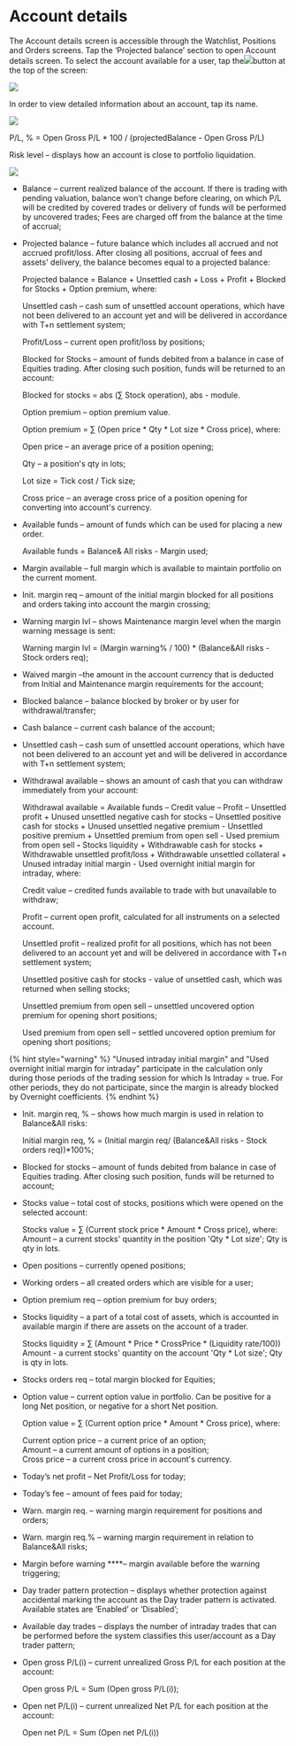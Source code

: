 # Account details

The Account details screen is accessible through the Watchlist, Positions and Orders screens. Tap the ‘Projected balance’ section to open Account details screen. To select the account available for a user, tap the![](../../../.gitbook/assets/first%20%283%29.png)button at the top of the screen:

![](../../../.gitbook/assets/1%20%28104%29.png)

In order to view detailed information about an account, tap its name.

![](../../../.gitbook/assets/2%20%2892%29.png)

P/L, % = Open Gross P/L \* 100 / \(projectedBalance - Open Gross P/L\) 

Risk level – displays how an account is close to portfolio liquidation.

![](../../../.gitbook/assets/3%20%2880%29.png)

* Balance – current realized balance of the account. If there is trading with pending valuation, balance won’t change before clearing, on which P/L will be credited by covered trades or delivery of funds will be performed by uncovered trades; Fees are charged off from the balance at the time of accrual;
* Projected balance – future balance which includes all accrued and not accrued profit/loss. After closing all positions, accrual of fees and assets' delivery, the balance becomes equal to a projected balance:

  Projected balance = Balance + Unsettled cash + Loss + Profit + Blocked for Stocks + Option premium, where:

  Unsettled cash – cash sum of unsettled account operations, which have not been delivered to an account yet and will be delivered in accordance with T+n settlement system;

  Profit/Loss – current open profit/loss by positions;

  Blocked for Stocks – amount of funds debited from a balance in case of Equities trading. After closing such position, funds will be returned to an account:

  Blocked for stocks = abs \(∑ Stock operation\), abs - module.

  Option premium – option premium value.

  Option premium = ∑ \(Open price \* Qty \* Lot size \* Cross price\), where:

  Open price – an average price of a position opening;

  Qty – a position's qty in lots;

  Lot size = Tick cost / Tick size;

  Cross price – an average cross price of a position opening for converting into account's currency.

* Available funds – amount of funds which can be used for placing a new order. 

  Available funds = Balance& All risks - Margin used;

* Margin available – full margin which is available to maintain portfolio on the current moment. 
* Init. margin req – amount of the initial margin blocked for all positions and orders taking into account the margin crossing;
* Warning margin lvl – shows Maintenance margin level when the margin warning message is sent:

  Warning margin lvl = \(Margin warning% / 100\) \* \(Balance&All risks - Stock orders req\);

* Waived margin –the amount in the account currency that is deducted from Initial and Maintenance margin requirements for the account;
* Blocked balance – balance blocked by broker or by user for withdrawal/transfer;
* Cash balance – current cash balance of the account;
* Unsettled cash – сash sum of unsettled account operations, which have not been delivered to an account yet and will be delivered in accordance with T+n settlement system;
* Withdrawal available – shows an amount of cash that you can withdraw immediately from your account:

  Withdrawal available = Available funds – Credit value – Profit – Unsettled profit + Unused unsettled negative cash for stocks – Unsettled positive cash for stocks + Unused unsettled negative premium - Unsettled positive premium + Unsettled premium from open sell - Used premium from open sell **-** Stocks liquidity + Withdrawable cash for stocks + Withdrawable unsettled profit/loss + Withdrawable unsettled collateral + Unused intraday initial margin - Used overnight initial margin for intraday, where:

  Credit value – credited funds available to trade with but unavailable to withdraw;

  Profit – current open profit, calculated for all instruments on a selected account.

  Unsettled profit – realized profit for all positions, which has not been delivered to an account yet and will be delivered in accordance with T+n settlement system;

  Unsettled positive cash for stocks - value of unsettled cash, which was returned when selling stocks;

  Unsettled premium from open sell – unsettled uncovered option premium for opening short positions;

  Used premium from open sell – settled uncovered option premium for opening short positions;

{% hint style="warning" %}
"Unused intraday initial margin" and "Used overnight initial margin for intraday" participate in the calculation only during those periods of the trading session for which Is Intraday = true. For other periods, they do not participate, since the margin is already blocked by Overnight coefficients.
{% endhint %}

* Init. margin req, % – shows how much margin is used in relation to Balance&All risks:

  Initial margin req, % = \(Initial margin req/ \(Balance&All risks - Stock orders req\)\)\*100%;

* Blocked for stocks – amount of funds debited from balance in case of Equities trading. After closing such position, funds will be returned to account;
* Stocks value – total cost of stocks, positions which were opened on the selected account:

   Stocks value = ∑ \(Current stock price \* Amount \* Cross price\), where:  
   Amount – a current stocks' quantity in the position 'Qty \* Lot size'; Qty is qty in lots.

* Open positions – currently opened positions;
* Working orders – all created orders which are visible for a user;
* Option premium req – option premium for buy orders;
* Stocks liquidity – a part of a total cost of assets, which is accounted in available margin if there are assets on the account of a trader.

  Stocks liquidity = ∑ \(Amount \* Price \* CrossPrice \* \(Liquidity rate/100\)\) Amount - a current stocks' quantity on the account 'Qty \* Lot size'; Qty is qty in lots.

* Stocks orders req – total margin blocked for Equities;
* Option value – сurrent option value in portfolio. Can be positive for a long Net position, or negative for a short Net position. 

  Option value = ∑ \(Current option price \* Amount \* Cross price\), where:

  Current option price – a current price of an option;  
  Amount – a current amount of options in a position;  
  Cross price – a current cross price in account's currency.

* Today’s net profit – Net Profit/Loss for today;
* Today’s fee ­– amount of fees paid for today;
* Warn. margin req. – warning margin requirement for positions and orders;
* Warn. margin req.% – warning margin requirement in relation to Balance&All risks;
* Margin before warning ****– margin available before the warning triggering;
* Day trader pattern protection –  displays whether protection against accidental marking the account as the Day trader pattern is activated. Available states are ‘Enabled’ or ‘Disabled’;
* Available day trades –  displays the number of intraday trades that can be performed before the system classifies this user/account as a Day trader pattern;
* Open gross P/L\(i\) – current unrealized Gross P/L for each position at the account:

   Open gross P/L = Sum \(Open gross P/L\(i\)\);

* Open net P/L\(i\) – current unrealized Net P/L for each position at the account:

   Open net P/L = Sum \(Open net P/L\(i\)\)

